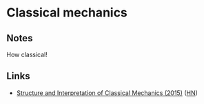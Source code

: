 # Classical mechanics

## Notes

How classical!

## Links

- [Structure and Interpretation of Classical Mechanics (2015)](https://mitpress.mit.edu/sites/default/files/titles/content/sicm_edition_2/toc.html) ([HN](https://news.ycombinator.com/item?id=19765019))
